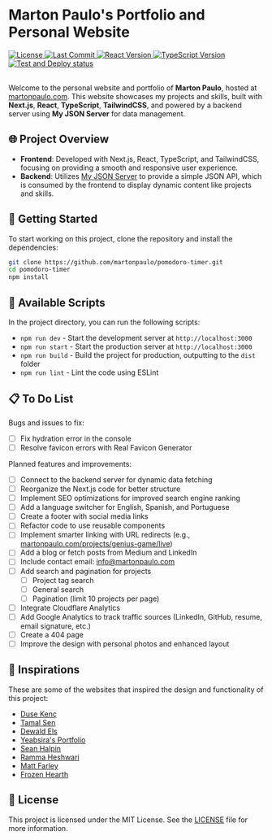 # Marton Paulo's Portfolio and Personal Website

<div>
  <a href="https://github.com/martonpaulo/portfolio/blob/main/LICENSE">
    <img
      src="https://img.shields.io/github/license/martonpaulo/portfolio"
      alt="License"
    />
  </a>

  <a href="https://github.com/martonpaulo/portfolio/commits/main/">
    <img
      src="https://img.shields.io/github/last-commit/martonpaulo/portfolio"
      alt="Last Commit"
    />
  </a>

  <a href="https://github.com/martonpaulo/portfolio/blob/main/package.json">
    <img
      src="https://img.shields.io/github/package-json/dependency-version/martonpaulo/portfolio/react"
      alt="React Version"
    />
  </a>

  <a href="https://github.com/search?q=repo%3Amartonpaulo%2Fportfolio++language%3ATypeScript">
    <img
      src="https://img.shields.io/github/package-json/dependency-version/martonpaulo/portfolio/dev/typescript"
      alt="TypeScript Version"
    />
  </a>
</div>

<div>
  <a href="https://github.com/martonpaulo/portfolio/actions/workflows/nextjs.yml">
    <img
      src="https://github.com/martonpaulo/portfolio/actions/workflows/nextjs.yml/badge.svg"
      alt="Test and Deploy status"
    />
  </a>
</div>

<br />

Welcome to the personal website and portfolio of **Marton Paulo**, hosted at [martonpaulo.com](https://martonpaulo.com). This website showcases my projects and skills, built with **Next.js**, **React**, **TypeScript**, **TailwindCSS**, and powered by a backend server using **My JSON Server** for data management.

## 🌐 Project Overview

- **Frontend**: Developed with Next.js, React, TypeScript, and TailwindCSS, focusing on providing a smooth and responsive user experience.
- **Backend**: Utilizes [My JSON Server](https://my-json-server.typicode.com/martonpaulo/portfolio-server) to provide a simple JSON API, which is consumed by the frontend to display dynamic content like projects and skills.

## 🚀 Getting Started

To start working on this project, clone the repository and install the dependencies:

```bash
git clone https://github.com/martonpaulo/pomodoro-timer.git
cd pomodoro-timer
npm install
```

## 📜 Available Scripts

In the project directory, you can run the following scripts:

- `npm run dev` - Start the development server at `http://localhost:3000`
- `npm run start` - Start the production server at `http://localhost:3000`
- `npm run build` - Build the project for production, outputting to the `dist` folder
- `npm run lint` - Lint the code using ESLint

## 📋 To Do List

Bugs and issues to fix:

- [ ] Fix hydration error in the console
- [ ] Resolve favicon errors with Real Favicon Generator

Planned features and improvements:

- [ ] Connect to the backend server for dynamic data fetching
- [ ] Reorganize the Next.js code for better structure
- [ ] Implement SEO optimizations for improved search engine ranking
- [ ] Add a language switcher for English, Spanish, and Portuguese
- [ ] Create a footer with social media links
- [ ] Refactor code to use reusable components
- [ ] Implement smarter linking with URL redirects (e.g., [martonpaulo.com/projects/genius-game/live](http://martonpaulo.com/projects/genius-game/live))
- [ ] Add a blog or fetch posts from Medium and LinkedIn
- [ ] Include contact email: info@martonpaulo.com
- [ ] Add search and pagination for projects
  - [ ] Project tag search
  - [ ] General search
  - [ ] Pagination (limit 10 projects per page)
- [ ] Integrate Cloudflare Analytics
- [ ] Add Google Analytics to track traffic sources (LinkedIn, GitHub, resume, email signature, etc.)
- [ ] Create a 404 page
- [ ] Improve the design with personal photos and enhanced layout

## 🌟 Inspirations

These are some of the websites that inspired the design and functionality of this project:

- [Duse Kenç](https://dusekenc.com/)
- [Tamal Sen](https://tamalsen.dev/)
- [Dewald Els](https://dewaldels.com/)
- [Yeabsira's Portfolio](https://yeabsiras-portfolio.vercel.app/)
- [Sean Halpin](https://www.seanhalpin.xyz/)
- [Ramma Heshwari](https://www.rammaheshwari.com/)
- [Matt Farley](https://mattfarley.ca/)
- [Frozen Hearth](https://frozenhearth.vercel.app/)

## 📄 License

This project is licensed under the MIT License. See the [LICENSE](LICENSE) file for more information.
